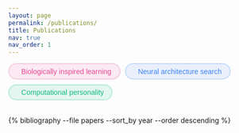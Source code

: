 ```yaml
---
layout: page
permalink: /publications/
title: Publications
nav: true
nav_order: 1
---
```


<style>
.publications {
  margin-top: 2rem;
  display: grid;
  gap: 1.5rem;
}

.publication-item {
  display: flex;
  padding: 0.8rem;
  border-radius: 12px;
  transition: all 0.3s ease;
  font-size: 0.95rem;
  border-left: 4px solid transparent;
  background: white;
  box-shadow: 0 2px 4px rgba(0,0,0,0.04);
  height: 140px;
  overflow: hidden;
}

.publication-item:hover {
  box-shadow: 0 4px 8px rgba(0,0,0,0.08);
  transform: translateY(-2px);
}

.pub-image {
  width: 160px;
  min-width: 160px;
  margin-right: 1.2rem;
  aspect-ratio: 16/9;
}

.pub-image img {
  width: 100%;
  height: 100%;
  object-fit: cover;
  border-radius: 8px;
  box-shadow: 0 2px 4px rgba(0,0,0,0.1);
}

.preview-placeholder {
  width: 100%;
  height: 100%;
  background: #f5f5f5;
  border-radius: 8px;
  display: flex;
  align-items: center;
  justify-content: center;
}

.preview-placeholder::after {
  content: '📄';
  font-size: 2.5rem;
  color: #ddd;
}

.pub-content {
  flex: 1;
  min-width: 0;
  display: flex;
  flex-direction: column;
}

.title-row {
  display: flex;
  align-items: flex-start;
  gap: 0.8rem;
  margin-bottom: 0.15rem;
}

.title-row .title {
  font-family: "factoria", sans-serif;
  font-weight: 500;
  color: #2c3e50;
  font-size: 1rem;
  line-height: 1.2;
  flex: 1;
}

.topic-icon {
  display: inline-flex;
  align-items: center;
  justify-content: center;
  width: 1.6rem;
  height: 1.6rem;
  border-radius: 50%;
  font-size: 0.9rem;
  flex-shrink: 0;
}

.pub-content .author {
  font-family: "proxima-nova", sans-serif;
  font-weight: 300;
  color: #666;
  margin-bottom: 0.3rem;
  font-size: 0.9rem;
  line-height: 1.2;
}

.pub-content .periodical {
  font-family: "proxima-nova", sans-serif;
  font-weight: 300;
  margin-top: 0.1rem;
  font-size: 0.9rem;
  margin-bottom: 0.3rem;
  line-height: 1.3;
  display: flex;
  align-items: center;
  gap: 0.4rem;
  flex-wrap: wrap;
}

.pub-content .periodical .venue {
  color: #68ACE5;  /* JHU Spirit Blue */
}

.pub-content .periodical .venue em {
  font-family: "proxima-nova", sans-serif;
  font-style: normal;
  font-weight: 500;
}

.pub-content .periodical .year {
  color: #666;
  font-weight: 600;
}

.pub-links {
  display: flex;
  flex-wrap: wrap;
  gap: 0.4rem;
  margin-top: auto;
  padding-bottom: 0.2rem;
}

.pub-links a, .abstract-toggle {
  font-family: "proxima-nova", sans-serif;
  font-weight: 300;
  display: inline-flex;
  align-items: center;
  padding: 0.2rem 0.6rem;
  border-radius: 4px;
  color: #666;
  text-decoration: none;
  font-size: 0.85rem;
  background: rgba(0,0,0,0.05);
  transition: all 0.2s ease;
  height: 24px;
}

.pub-links a:hover {
  background: rgba(0,0,0,0.08);
  transform: translateY(-1px);
  color: #333;
}

.pub-links i {
  margin-right: 0.3rem;
  font-size: 0.9rem;
}

.abstract-toggle {
  cursor: pointer;
  user-select: none;
}

.abstract-content {
  display: none;
}

body.modal-open {
  overflow: hidden;
}

/* Topic colors and filters */
.topic-filters {
  margin-bottom: 2rem;
  display: flex;
  gap: 0.6rem;
  flex-wrap: wrap;
}

.topic-filter {
  display: inline-flex;
  align-items: center;
  gap: 0.5rem;
  padding: 0.4rem 1rem;
  border-radius: 30px;
  font-size: 0.9rem;
  cursor: pointer;
  transition: all 0.2s ease;
  border: 2px solid transparent;
  user-select: none;
}

.topic-filter span {
  font-family: "factoria", sans-serif;
  font-weight: 500;
}

.topic-filter i {
  font-size: 1rem;
}

/* Bio-learning theme */
.topic-filter.bio-learning,
.topic-bio-learning .topic-icon {
  color: #e74694;
}

.topic-filter.bio-learning {
  background: rgba(231, 70, 148, 0.1);
  border-color: rgba(231, 70, 148, 0.2);
}

.topic-filter.bio-learning.active {
  color: #d11b71;  /* Bolder pink */
  background: rgba(231, 70, 148, 0.15);
  border-color: #d11b71;
  font-weight: 600;
}

/* NAS theme */
.topic-filter.nas,
.topic-nas .topic-icon {
  color: #3b82f6;
}

.topic-filter.nas {
  background: rgba(59, 130, 246, 0.1);
  border-color: rgba(59, 130, 246, 0.2);
}

.topic-filter.nas.active {
  color: #1d4ed8;  /* Bolder blue */
  background: rgba(59, 130, 246, 0.15);
  border-color: #1d4ed8;
  font-weight: 600;
}

/* Personality theme */
.topic-filter.personality,
.topic-personality .topic-icon {
  color: #10b981;
}

.topic-filter.personality {
  background: rgba(16, 185, 129, 0.1);
  border-color: rgba(16, 185, 129, 0.2);
}

.topic-filter.personality.active {
  color: #047857;  /* Bolder green */
  background: rgba(16, 185, 129, 0.15);
  border-color: #047857;
  font-weight: 600;
}

/* Remove the general active state that was making everything white */
.topic-filter.active {
  background: rgba(0,0,0,0.03);
}

.publication-item.topic-bio-learning {
  border-left-color: #e74694;
}

.publication-item.topic-nas {
  border-left-color: #3b82f6;
}

.publication-item.topic-personality {
  border-left-color: #10b981;
}

.topic-filter.active {
  background: currentColor;
  border-color: currentColor;
  color: white;
}

.publication-item.hidden {
  display: none;
}

@media (max-width: 768px) {
  .publication-item {
    flex-direction: column;
    height: auto;
  }
  
  .pub-image {
    width: 160px;
    margin: 0 auto 1rem auto;
  }
}

/* Modal styles */
.modal-overlay {
  display: none;
  position: fixed;
  top: 0;
  left: 0;
  right: 0;
  bottom: 0;
  z-index: 1000;
}

.modal {
  display: none;
  position: absolute;
  background: white;
  padding: 1.2rem;
  border-radius: 12px;
  max-width: 600px;
  width: auto;
  max-height: 150px;
  overflow-y: auto;
  box-shadow: 0 4px 12px rgba(0,0,0,0.15);
  z-index: 1001;
  transform-origin: top left;
}

.modal.show {
  display: block;
  animation: popIn 0.2s cubic-bezier(0.34, 1.56, 0.64, 1);
}

@keyframes popIn {
  from {
    opacity: 0;
    transform: scale(0.6);
  }
  to {
    opacity: 1;
    transform: scale(1);
  }
}

.modal::before {
  content: '';
  position: absolute;
  top: -8px;
  left: 20px;
  width: 16px;
  height: 16px;
  background: white;
  transform: rotate(45deg);
  box-shadow: -2px -2px 5px rgba(0,0,0,0.06);
}

.modal-title {
  display: none;
}

.modal-body {
  font-family: "proxima-nova", sans-serif;
  font-weight: 300;
  font-size: 0.9rem;
  line-height: 1.5;
  color: #4a5568;
  padding-right: 0.5rem;
  padding-top: 0.2rem;
}

.modal-close {
  position: absolute;
  top: 0.5rem;
  right: 0.5rem;
  width: 1.5rem;
  height: 1.5rem;
  border: none;
  background: none;
  color: #94a3b8;
  font-size: 1.2rem;
  cursor: pointer;
  display: flex;
  align-items: center;
  justify-content: center;
  transition: color 0.2s ease;
}

.modal-close:hover {
  color: #475569;
}

/* Add smooth scrollbar for the modal */
.modal::-webkit-scrollbar {
  width: 8px;
}

.modal::-webkit-scrollbar-track {
  background: #f1f1f1;
  border-radius: 4px;
}

.modal::-webkit-scrollbar-thumb {
  background: #ccc;
  border-radius: 4px;
}

.modal::-webkit-scrollbar-thumb:hover {
  background: #bbb;
}
</style>

<link rel="stylesheet" href="https://cdnjs.cloudflare.com/ajax/libs/font-awesome/6.0.0/css/all.min.css">

<div class="topic-filters">
  <div class="topic-filter bio-learning" data-topic="bio-learning">
    <i class="fas fa-brain"></i>
    <span>Biologically inspired learning</span>
  </div>
  <div class="topic-filter nas" data-topic="nas">
    <i class="fas fa-search"></i>
    <span>Neural architecture search</span>
  </div>
  <div class="topic-filter personality" data-topic="personality">
    <i class="fas fa-robot"></i>
    <span>Computational personality</span>
  </div>
</div>

<script>
document.addEventListener('DOMContentLoaded', function() {
  const modal = document.createElement('div');
  modal.className = 'modal';
  modal.innerHTML = `
    <button class="modal-close">&times;</button>
    <div class="modal-body"></div>
  `;
  document.body.appendChild(modal);

  let currentToggle = null;
  let globalClickHandler = null;

  // Handle abstract toggles
  document.querySelectorAll('.abstract-toggle').forEach(toggle => {
    toggle.addEventListener('click', function(e) {
      e.preventDefault();
      e.stopPropagation();
      
      // If clicking the same toggle that's already open, close it
      if (currentToggle === this && modal.classList.contains('show')) {
        closeModal();
        return;
      }
      
      currentToggle = this;
      const paper = this.closest('.publication-item');
      const abstract = paper.querySelector('.abstract-content').textContent.trim();
      
      // Get click coordinates
      const clickX = e.clientX;
      const clickY = e.clientY + window.scrollY;
      
      // Position modal relative to click, but ensure it stays in viewport
      const modalWidth = 600;
      const viewportWidth = window.innerWidth;
      
      // Calculate left position
      let leftPos = clickX - 20;
      if (leftPos + modalWidth > viewportWidth) {
        leftPos = viewportWidth - modalWidth - 20;
      }
      leftPos = Math.max(20, leftPos);
      
      // Set position and transform origin
      modal.style.left = `${leftPos}px`;
      modal.style.top = `${clickY + 10}px`;
      modal.style.transformOrigin = `${clickX - leftPos}px 0`;
      
      modal.querySelector('.modal-body').textContent = abstract;
      
      // Remove existing click handler if any
      if (globalClickHandler) {
        document.removeEventListener('click', globalClickHandler);
      }
      
      // Add new click handler
      globalClickHandler = function(e) {
        if (!modal.contains(e.target) && e.target !== currentToggle) {
          closeModal();
        }
      };
      
      // Show modal and add click handler with delay
      modal.classList.add('show');
      setTimeout(() => {
        document.addEventListener('click', globalClickHandler);
      }, 0);
    });
  });

  // Close button handler
  modal.querySelector('.modal-close').addEventListener('click', function(e) {
    e.stopPropagation();
    closeModal();
  });

  // Close on escape key
  document.addEventListener('keydown', function(e) {
    if (e.key === 'Escape' && modal.classList.contains('show')) {
      closeModal();
    }
  });

  function closeModal() {
    modal.classList.remove('show');
    if (globalClickHandler) {
      document.removeEventListener('click', globalClickHandler);
      globalClickHandler = null;
    }
    currentToggle = null;
  }

  // Topic filtering functionality
  const filters = document.querySelectorAll('.topic-filter');
  const papers = document.querySelectorAll('.publication-item');
  let activeFilters = new Set();

  filters.forEach(filter => {
    filter.addEventListener('click', function() {
      const topic = this.dataset.topic;
      this.classList.toggle('active');
      
      if (this.classList.contains('active')) {
        activeFilters.add(topic);
      } else {
        activeFilters.delete(topic);
      }

      papers.forEach(paper => {
        if (activeFilters.size === 0) {
          paper.classList.remove('hidden');
        } else {
          const shouldShow = Array.from(activeFilters).some(filter => 
            paper.classList.contains(`topic-${filter}`)
          );
          paper.classList.toggle('hidden', !shouldShow);
        }
      });
    });
  });
});
</script>

<div class="modal-overlay">
  <div class="modal">
    <div class="modal-header">
      <h3 class="modal-title"></h3>
      <button class="modal-close">×</button>
    </div>
    <div class="modal-body"></div>
  </div>
</div>

<div class="publications">
{% bibliography --file papers --sort_by year --order descending %}
</div>
